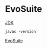 # EvoSuite

[JDK](https://www.oracle.com/technetwork/java/javase/downloads/index.html)

`javac -version`

[EvoSuite](http://www.evosuite.org/documentation/tutorial-part-1/)

